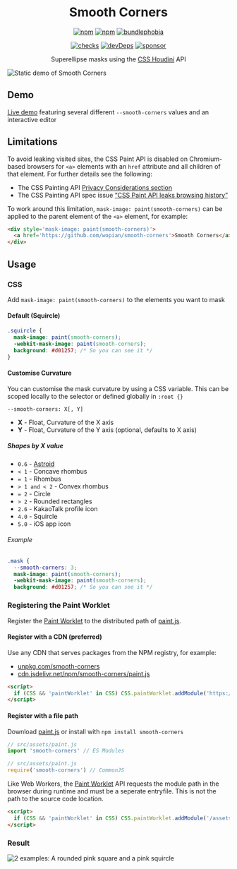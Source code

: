 <h1 align=center>Smooth Corners</h1>

<p align=center>
  <a href='https://www.npmjs.com/package/smooth-corners'><img alt='npm' src='https://flat.badgen.net/npm/v/smooth-corners'></a>
  <a href='https://www.npmjs.com/package/smooth-corners'><img alt='npm' src='https://flat.badgen.net/npm/dt/smooth-corners'></a>
  <a href='https://bundlephobia.com/result?p=smooth-corners'><img alt='bundlephobia' src='https://flat.badgen.net/bundlephobia/minzip/smooth-corners?label=library%20size'></a>
</p>

<p align=center>
  <a href='https://github.com/wopian/smooth-corners/actions'><img alt='checks' src='https://flat.badgen.net/github/checks/wopian/smooth-corners'></a>
  <!--<a href='https://github.com/wopian/smooth-corners/network/dependents'><img alt='repoDependants' src='https://flat.badgen.net/github/dependents-repo/wopian/smooth-corners'></a>-->
  <a href='https://github.com/wopian/smooth-corners/graphs/contributors'><img alt='devDeps' src='https://flat.badgen.net/github/contributors/wopian/smooth-corners'></a>
  <a href='https://github.com/sponsors/wopian'><img alt='sponsor' src='https://flat.badgen.net/badge/sponsor/%E2%9D%A4/pink?icon=github'></a>
</p>

<p align=center>Superellipse masks using the <a href='https://developer.mozilla.org/en-US/docs/Web/Houdini'>CSS Houdini</a> API</p>

![Static demo of Smooth Corners][CTA]

## Demo

[Live demo](https://wopian.github.io/smooth-corners/) featuring several different `--smooth-corners` values and an interactive editor

## Limitations

To avoid leaking visited sites, the CSS Paint API is disabled on Chromium-based browsers for `<a>` elements with an `href` attribute and all children of that element. For further details see the following:

- The CSS Painting API [Privacy Considerations section](https://drafts.css-houdini.org/css-paint-api/#privacy-considerations)
- The CSS Painting API spec issue [“CSS Paint API leaks browsing history”](https://github.com/w3c/css-houdini-drafts/issues/791)

To work around this limitation, `mask-image: paint(smooth-corners)` can be applied to the parent element of the `<a>` element, for example:

```html
<div style='mask-image: paint(smooth-corners)'>
  <a href='https://github.com/wopian/smooth-corners'>Smooth Corners</a>
</div>
```

## Usage

### CSS

Add `mask-image: paint(smooth-corners)` to the elements you want to mask

#### Default (Squircle)

```css
.squircle {
  mask-image: paint(smooth-corners);
  -webkit-mask-image: paint(smooth-corners);
  background: #d01257; /* So you can see it */
}
```

#### Customise Curvature

You can customise the mask curvature by using a CSS variable. This can be scoped locally to the selector or defined globally in `:root {}`

`--smooth-corners: X[, Y]`

- **X** - Float, Curvature of the X axis
- **Y** - Float, Curvature of the Y axis (optional, defaults to X axis)

##### Shapes by **X** value

- `0.6` - [Astroid]
- `< 1` - Concave rhombus
- `= 1` - Rhombus
- `> 1 and < 2` - Convex rhombus
- `= 2` - Circle
- `> 2` - Rounded rectangles
- `2.6` - KakaoTalk profile icon
- `4.0` - Squircle
- `5.0` - iOS app icon

###### Example

```css
.mask {
  --smooth-corners: 3;
  mask-image: paint(smooth-corners);
  -webkit-mask-image: paint(smooth-corners);
  background: #d01257; /* So you can see it */
```

### Registering the Paint Worklet

Register the [Paint Worklet] to the distributed path of [paint.js].

#### Register with a CDN (preferred)

Use any CDN that serves packages from the NPM registry, for example:

- [unpkg.com/smooth-corners](https://unpkg.com/smooth-corners)
- [cdn.jsdelivr.net/npm/smooth-corners/paint.js](https://cdn.jsdelivr.net/npm/smooth-corners/lib/paint.js)

```html
<script>
  if (CSS && 'paintWorklet' in CSS) CSS.paintWorklet.addModule('https://unpkg.com/smooth-corners')
</script>
```

#### Register with a file path

Download [paint.js] or install with `npm install smooth-corners`

```js
// src/assets/paint.js
import 'smooth-corners' // ES Modules
```

```js
// src/assets/paint.js
require('smooth-corners') // CommonJS
```

Like Web Workers, the [Paint Worklet] API requests the module path in the browser during runtime and must be a seperate entryfile. This is not the path to the source code location.

```html
<script>
  if (CSS && 'paintWorklet' in CSS) CSS.paintWorklet.addModule('/assets/paint.js')
</script>
```

### Result

![2 examples: A rounded pink square and a pink squircle][Example]

[paint.js]:https://wopian.github.io/smooth-corners/paint.js
[Paint Worklet]:https://developer.mozilla.org/en-US/docs/Web/API/PaintWorklet
[CTA]:https://raw.githubusercontent.com/wopian/smooth-corners/master/.github/images/cta.png
[Example]:https://raw.githubusercontent.com/wopian/smooth-corners/master/.github/images/example.png
[Astroid]:https://en.wikipedia.org/wiki/Astroid

